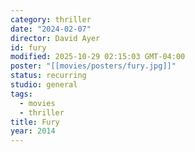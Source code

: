 ```yaml
---
category: thriller
date: "2024-02-07"
director: David Ayer
id: fury
modified: 2025-10-29 02:15:03 GMT-04:00
poster: "[[movies/posters/fury.jpg]]"
status: recurring
studio: general
tags:
  - movies
  - thriller
title: Fury
year: 2014
---
```

